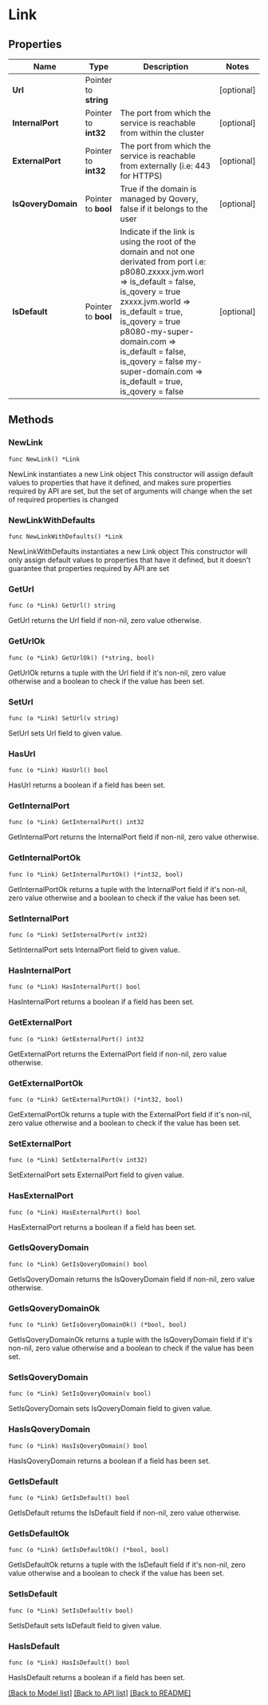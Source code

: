 # Link

## Properties

Name | Type | Description | Notes
------------ | ------------- | ------------- | -------------
**Url** | Pointer to **string** |  | [optional] 
**InternalPort** | Pointer to **int32** | The port from which the service is reachable from within the cluster | [optional] 
**ExternalPort** | Pointer to **int32** | The port from which the service is reachable from externally (i.e: 443 for HTTPS) | [optional] 
**IsQoveryDomain** | Pointer to **bool** | True if the domain is managed by Qovery, false if it belongs to the user | [optional] 
**IsDefault** | Pointer to **bool** | Indicate if the link is using the root of the domain and not one derivated from port i.e: p8080.zxxxx.jvm.worl      &#x3D;&gt; is_default &#x3D; false, is_qovery &#x3D; true zxxxx.jvm.world           &#x3D;&gt; is_default &#x3D; true, is_qovery &#x3D; true p8080-my-super-domain.com &#x3D;&gt; is_default &#x3D; false, is_qovery &#x3D; false my-super-domain.com       &#x3D;&gt; is_default &#x3D; true, is_qovery &#x3D; false  | [optional] 

## Methods

### NewLink

`func NewLink() *Link`

NewLink instantiates a new Link object
This constructor will assign default values to properties that have it defined,
and makes sure properties required by API are set, but the set of arguments
will change when the set of required properties is changed

### NewLinkWithDefaults

`func NewLinkWithDefaults() *Link`

NewLinkWithDefaults instantiates a new Link object
This constructor will only assign default values to properties that have it defined,
but it doesn't guarantee that properties required by API are set

### GetUrl

`func (o *Link) GetUrl() string`

GetUrl returns the Url field if non-nil, zero value otherwise.

### GetUrlOk

`func (o *Link) GetUrlOk() (*string, bool)`

GetUrlOk returns a tuple with the Url field if it's non-nil, zero value otherwise
and a boolean to check if the value has been set.

### SetUrl

`func (o *Link) SetUrl(v string)`

SetUrl sets Url field to given value.

### HasUrl

`func (o *Link) HasUrl() bool`

HasUrl returns a boolean if a field has been set.

### GetInternalPort

`func (o *Link) GetInternalPort() int32`

GetInternalPort returns the InternalPort field if non-nil, zero value otherwise.

### GetInternalPortOk

`func (o *Link) GetInternalPortOk() (*int32, bool)`

GetInternalPortOk returns a tuple with the InternalPort field if it's non-nil, zero value otherwise
and a boolean to check if the value has been set.

### SetInternalPort

`func (o *Link) SetInternalPort(v int32)`

SetInternalPort sets InternalPort field to given value.

### HasInternalPort

`func (o *Link) HasInternalPort() bool`

HasInternalPort returns a boolean if a field has been set.

### GetExternalPort

`func (o *Link) GetExternalPort() int32`

GetExternalPort returns the ExternalPort field if non-nil, zero value otherwise.

### GetExternalPortOk

`func (o *Link) GetExternalPortOk() (*int32, bool)`

GetExternalPortOk returns a tuple with the ExternalPort field if it's non-nil, zero value otherwise
and a boolean to check if the value has been set.

### SetExternalPort

`func (o *Link) SetExternalPort(v int32)`

SetExternalPort sets ExternalPort field to given value.

### HasExternalPort

`func (o *Link) HasExternalPort() bool`

HasExternalPort returns a boolean if a field has been set.

### GetIsQoveryDomain

`func (o *Link) GetIsQoveryDomain() bool`

GetIsQoveryDomain returns the IsQoveryDomain field if non-nil, zero value otherwise.

### GetIsQoveryDomainOk

`func (o *Link) GetIsQoveryDomainOk() (*bool, bool)`

GetIsQoveryDomainOk returns a tuple with the IsQoveryDomain field if it's non-nil, zero value otherwise
and a boolean to check if the value has been set.

### SetIsQoveryDomain

`func (o *Link) SetIsQoveryDomain(v bool)`

SetIsQoveryDomain sets IsQoveryDomain field to given value.

### HasIsQoveryDomain

`func (o *Link) HasIsQoveryDomain() bool`

HasIsQoveryDomain returns a boolean if a field has been set.

### GetIsDefault

`func (o *Link) GetIsDefault() bool`

GetIsDefault returns the IsDefault field if non-nil, zero value otherwise.

### GetIsDefaultOk

`func (o *Link) GetIsDefaultOk() (*bool, bool)`

GetIsDefaultOk returns a tuple with the IsDefault field if it's non-nil, zero value otherwise
and a boolean to check if the value has been set.

### SetIsDefault

`func (o *Link) SetIsDefault(v bool)`

SetIsDefault sets IsDefault field to given value.

### HasIsDefault

`func (o *Link) HasIsDefault() bool`

HasIsDefault returns a boolean if a field has been set.


[[Back to Model list]](../README.md#documentation-for-models) [[Back to API list]](../README.md#documentation-for-api-endpoints) [[Back to README]](../README.md)


